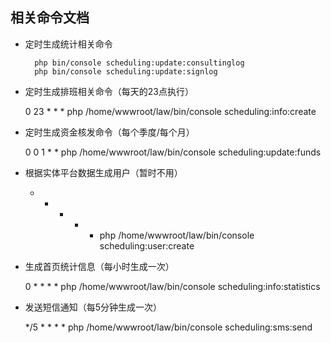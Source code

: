## 相关命令文档
- 定时生成统计相关命令

		php bin/console scheduling:update:consultinglog
        php bin/console scheduling:update:signlog
        
- 定时生成排班相关命令（每天的23点执行）
       
    
    0 23 * * * php /home/wwwroot/law/bin/console scheduling:info:create
	
- 定时生成资金核发命令（每个季度/每个月）

    
    0 0 1 * * php /home/wwwroot/law/bin/console	scheduling:update:funds

- 根据实体平台数据生成用户（暂时不用）


    * * * * * php /home/wwwroot/law/bin/console scheduling:user:create

- 生成首页统计信息（每小时生成一次）


    0 * * * * php /home/wwwroot/law/bin/console scheduling:info:statistics

- 发送短信通知（每5分钟生成一次）

    
    */5 * * * * php /home/wwwroot/law/bin/console scheduling:sms:send
